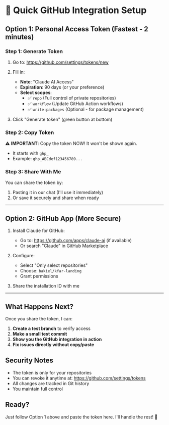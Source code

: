 # 🚀 Quick GitHub Integration Setup

## Option 1: Personal Access Token (Fastest - 2 minutes)

### Step 1: Generate Token
1. Go to: https://github.com/settings/tokens/new
2. Fill in:
   - **Note**: "Claude AI Access"
   - **Expiration**: 90 days (or your preference)
   - **Select scopes**:
     - ✅ `repo` (Full control of private repositories)
     - ✅ `workflow` (Update GitHub Action workflows)
     - ✅ `write:packages` (Optional - for package management)

3. Click "Generate token" (green button at bottom)

### Step 2: Copy Token
⚠️ **IMPORTANT**: Copy the token NOW! It won't be shown again.
- It starts with `ghp_`
- Example: `ghp_ABCdef123456789...`

### Step 3: Share With Me
You can share the token by:
1. Pasting it in our chat (I'll use it immediately)
2. Or save it securely and share when ready

---

## Option 2: GitHub App (More Secure)

1. Install Claude for GitHub:
   - Go to: https://github.com/apps/claude-ai (if available)
   - Or search "Claude" in GitHub Marketplace

2. Configure:
   - Select "Only select repositories"
   - Choose: `bakiel/kfar-landing`
   - Grant permissions

3. Share the installation ID with me

---

## What Happens Next?

Once you share the token, I can:
1. **Create a test branch** to verify access
2. **Make a small test commit** 
3. **Show you the GitHub integration in action**
4. **Fix issues directly without copy/paste**

## Security Notes
- The token is only for your repositories
- You can revoke it anytime at: https://github.com/settings/tokens
- All changes are tracked in Git history
- You maintain full control

## Ready?
Just follow Option 1 above and paste the token here. I'll handle the rest! 🎯